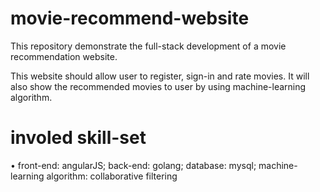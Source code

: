 # movie-recommend-website

This repository demonstrate the full-stack development of a movie recommendation website.

This website should allow user to register, sign-in and rate movies. 
It will also show the recommended movies to user by using machine-learning algorithm.

# involed skill-set
• front-end: angularJS; back-end: golang; database: mysql; machine-learning algorithm: collaborative filtering
